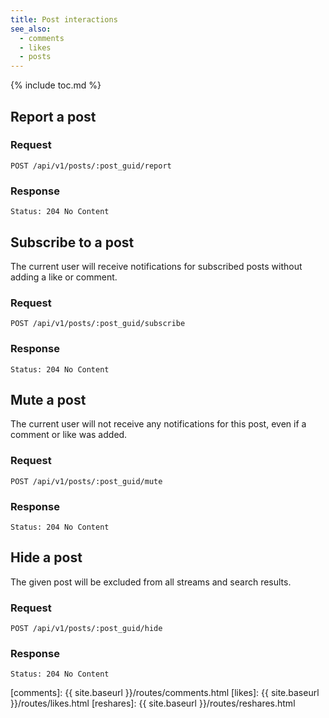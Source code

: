 ```yaml
---
title: Post interactions
see_also:
  - comments
  - likes
  - posts
---
```


{% include toc.md %}

## Report a post

### Request

~~~
POST /api/v1/posts/:post_guid/report
~~~

### Response

~~~
Status: 204 No Content
~~~

## Subscribe to a post

The current user will receive notifications for subscribed posts without adding a like or comment.

### Request

~~~
POST /api/v1/posts/:post_guid/subscribe
~~~

### Response

~~~
Status: 204 No Content
~~~

## Mute a post

The current user will not receive any notifications for this post, even if a comment or like was added.

### Request

~~~
POST /api/v1/posts/:post_guid/mute
~~~

### Response

~~~
Status: 204 No Content
~~~

## Hide a post

The given post will be excluded from all streams and search results.

### Request

~~~
POST /api/v1/posts/:post_guid/hide
~~~

### Response

~~~
Status: 204 No Content
~~~

[comments]: {{ site.baseurl }}/routes/comments.html
[likes]: {{ site.baseurl }}/routes/likes.html
[reshares]: {{ site.baseurl }}/routes/reshares.html
